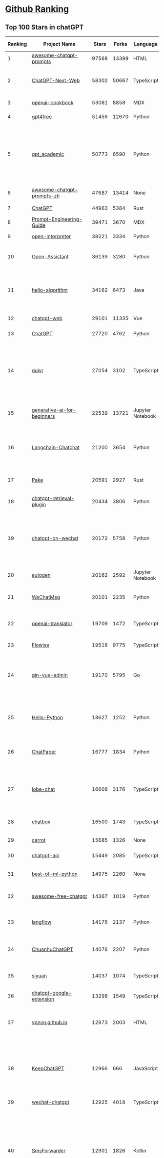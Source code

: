 [Github Ranking](../README.md)
==========

## Top 100 Stars in chatGPT

| Ranking | Project Name | Stars | Forks | Language | Open Issues | Description | Last Commit |
| ------- | ------------ | ----- | ----- | -------- | ----------- | ----------- | ----------- |
| 1 | [awesome-chatgpt-prompts](https://github.com/f/awesome-chatgpt-prompts) | 97568 | 13399 | HTML | 0 | This repo includes ChatGPT prompt curation to use ChatGPT better. | 2024-01-16T15:16:59Z |
| 2 | [ChatGPT-Next-Web](https://github.com/ChatGPTNextWeb/ChatGPT-Next-Web) | 58302 | 50667 | TypeScript | 98 | A cross-platform ChatGPT/Gemini UI (Web / PWA / Linux / Win / MacOS). 一键拥有你自己的跨平台 ChatGPT/Gemini 应用。 | 2024-01-15T10:51:40Z |
| 3 | [openai-cookbook](https://github.com/openai/openai-cookbook) | 53061 | 8858 | MDX | 26 | Examples and guides for using the OpenAI API | 2024-01-16T12:02:49Z |
| 4 | [gpt4free](https://github.com/xtekky/gpt4free) | 51456 | 12670 | Python | 106 | The official gpt4free repository \| various collection of powerful language models | 2024-01-15T09:33:44Z |
| 5 | [gpt_academic](https://github.com/binary-husky/gpt_academic) | 50773 | 6590 | Python | 156 | 为ChatGPT/GLM提供实用化交互界面，特别优化论文阅读/润色/写作体验，模块化设计，支持自定义快捷按钮&函数插件，支持Python和C++等项目剖析&自译解功能，PDF/LaTex论文翻译&总结功能，支持并行问询多种LLM模型，支持chatglm2等本地模型。兼容文心一言, moss, llama2, rwkv, claude2, 通义千问, 书生, 讯飞星火等。 | 2024-01-16T13:54:06Z |
| 6 | [awesome-chatgpt-prompts-zh](https://github.com/PlexPt/awesome-chatgpt-prompts-zh) | 47687 | 13414 | None | 38 | ChatGPT 中文调教指南。各种场景使用指南。学习怎么让它听你的话。 | 2023-12-06T17:31:31Z |
| 7 | [ChatGPT](https://github.com/lencx/ChatGPT) | 44963 | 5384 | Rust | 561 | 🔮 ChatGPT Desktop Application (Mac, Windows and Linux) | 2024-01-06T22:15:36Z |
| 8 | [Prompt-Engineering-Guide](https://github.com/dair-ai/Prompt-Engineering-Guide) | 39471 | 3670 | MDX | 41 | 🐙 Guides, papers, lecture, notebooks and resources for prompt engineering | 2024-01-16T06:47:02Z |
| 9 | [open-interpreter](https://github.com/KillianLucas/open-interpreter) | 38221 | 3334 | Python | 168 | A natural language interface for computers | 2024-01-16T23:42:03Z |
| 10 | [Open-Assistant](https://github.com/LAION-AI/Open-Assistant) | 36139 | 3280 | Python | 221 | OpenAssistant is a chat-based assistant that understands tasks, can interact with third-party systems, and retrieve information dynamically to do so. | 2024-01-16T16:27:24Z |
| 11 | [hello-algorithm](https://github.com/geekxh/hello-algorithm) | 34162 | 6473 | Java | 9 | 🌍 针对小白的算法训练 \| 包括四部分：①.大厂面经 ②.力扣图解  ③.千本开源电子书 ④.百张技术思维导图（项目花了上百小时，希望可以点 star 支持，🌹感谢~）推荐免费ChatGPT使用网站 | 2023-06-13T04:13:17Z |
| 12 | [chatgpt-web](https://github.com/Chanzhaoyu/chatgpt-web) | 29101 | 11335 | Vue | 9 | 用 Express 和  Vue3 搭建的 ChatGPT 演示网页 | 2024-01-10T11:38:21Z |
| 13 | [ChatGPT](https://github.com/acheong08/ChatGPT) | 27720 | 4762 | Python | 11 | Reverse engineered ChatGPT API | 2023-08-02T06:02:10Z |
| 14 | [quivr](https://github.com/StanGirard/quivr) | 27054 | 3102 | TypeScript | 57 | Your GenAI Second Brain 🧠  A personal productivity assistant (RAG) ⚡️🤖 Chat with your docs (PDF, CSV, ...)  & apps using Langchain, GPT 3.5 / 4 turbo, Private, Anthropic, VertexAI, Ollama, LLMs, that you can share with users !  Local & Private alternative to OpenAI GPTs & ChatGPT powered by retrieval-augmented generation. | 2024-01-16T22:42:57Z |
| 15 | [generative-ai-for-beginners](https://github.com/microsoft/generative-ai-for-beginners) | 22539 | 13721 | Jupyter Notebook | 12 | 12 Lessons, Get Started Building with Generative AI  🔗 https://microsoft.github.io/generative-ai-for-beginners/ | 2024-01-16T22:23:49Z |
| 16 | [Langchain-Chatchat](https://github.com/chatchat-space/Langchain-Chatchat) | 21200 | 3654 | Python | 12 | Langchain-Chatchat（原Langchain-ChatGLM）基于 Langchain 与 ChatGLM 等语言模型的本地知识库问答 \| Langchain-Chatchat (formerly langchain-ChatGLM), local knowledge based LLM (like ChatGLM) QA app with langchain  | 2024-01-17T02:27:18Z |
| 17 | [Pake](https://github.com/tw93/Pake) | 20591 | 2927 | Rust | 6 | 🤱🏻 Turn any webpage into a desktop app with Rust.  🤱🏻 利用 Rust 轻松构建轻量级多端桌面应用 | 2024-01-11T15:54:32Z |
| 18 | [chatgpt-retrieval-plugin](https://github.com/openai/chatgpt-retrieval-plugin) | 20434 | 3806 | Python | 136 | The ChatGPT Retrieval Plugin lets you easily find personal or work documents by asking questions in natural language. | 2024-01-15T17:24:33Z |
| 19 | [chatgpt-on-wechat](https://github.com/zhayujie/chatgpt-on-wechat) | 20172 | 5758 | Python | 263 | 基于大模型搭建的微信聊天机器人，同时支持微信、企业微信、公众号、飞书接入，可选择GPT3.5/GPT4.0/Claude/文心一言/讯飞星火/通义千问/Gemini/LinkAI，能处理文本、语音和图片，访问操作系统和互联网，支持基于自有知识库进行定制企业智能客服。 | 2024-01-16T17:13:49Z |
| 20 | [autogen](https://github.com/microsoft/autogen) | 20162 | 2592 | Jupyter Notebook | 357 | Enable Next-Gen Large Language Model Applications. Join our Discord: https://discord.gg/pAbnFJrkgZ | 2024-01-17T02:53:05Z |
| 21 | [WeChatMsg](https://github.com/LC044/WeChatMsg) | 20101 | 2235 | Python | 33 | 提取微信聊天记录，将其导出成HTML、Word、CSV文档永久保存，对聊天记录进行分析生成年度聊天报告 | 2024-01-16T13:28:49Z |
| 22 | [openai-translator](https://github.com/openai-translator/openai-translator) | 19709 | 1472 | TypeScript | 327 | 基于 ChatGPT API 的划词翻译浏览器插件和跨平台桌面端应用    -    Browser extension and cross-platform desktop application for translation based on ChatGPT API. | 2024-01-15T22:42:19Z |
| 23 | [Flowise](https://github.com/FlowiseAI/Flowise) | 19518 | 9775 | TypeScript | 274 | Drag & drop UI to build your customized LLM flow | 2024-01-17T02:07:25Z |
| 24 | [gin-vue-admin](https://github.com/flipped-aurora/gin-vue-admin) | 19170 | 5795 | Go | 32 | 基于vite+vue3+gin搭建的开发基础平台（支持TS,JS混用），集成jwt鉴权，权限管理，动态路由，显隐可控组件，分页封装，多点登录拦截，资源权限，上传下载，代码生成器，表单生成器,chatGPT自动查表等开发必备功能。 | 2024-01-16T14:07:59Z |
| 25 | [Hello-Python](https://github.com/mouredev/Hello-Python) | 18627 | 1252 | Python | 12 | Curso para aprender el lenguaje de programación Python desde cero y para principiantes. 75 clases, 37 horas en vídeo, código, proyectos y grupo de chat. Fundamentos, frontend, backend, testing, IA... | 2023-12-15T14:28:28Z |
| 26 | [ChatPaper](https://github.com/kaixindelele/ChatPaper) | 16777 | 1834 | Python | 63 | Use ChatGPT to summarize the arXiv papers. 全流程加速科研，利用chatgpt进行论文全文总结+专业翻译+润色+审稿+审稿回复 | 2024-01-10T12:03:59Z |
| 27 | [lobe-chat](https://github.com/lobehub/lobe-chat) | 16608 | 3176 | TypeScript | 135 | 🤖 Lobe Chat - an open-source, high-performance chatbot framework that supports speech synthesis, multimodal, and extensible Function Call plugin system. Supports one-click free deployment of your private ChatGPT/LLM web application. | 2024-01-17T01:29:06Z |
| 28 | [chatbox](https://github.com/Bin-Huang/chatbox) | 16500 | 1743 | TypeScript | 228 | Chatbox is a desktop client for ChatGPT, Claude and other LLMs, available on Windows, Mac, Linux | 2024-01-10T14:15:30Z |
| 29 | [carrot](https://github.com/xx025/carrot) | 15685 | 1326 | None | 5 | Free ChatGPT Site List 这儿为你准备了众多免费好用的ChatGPT镜像站点 | 2024-01-11T12:21:25Z |
| 30 | [chatgpt-api](https://github.com/transitive-bullshit/chatgpt-api) | 15449 | 2085 | TypeScript | 61 | Node.js client for the official ChatGPT API. 🔥 | 2023-12-29T04:07:25Z |
| 31 | [best-of-ml-python](https://github.com/ml-tooling/best-of-ml-python) | 14975 | 2260 | None | 18 | 🏆 A ranked list of awesome machine learning Python libraries. Updated weekly. | 2024-01-11T18:27:34Z |
| 32 | [awesome-free-chatgpt](https://github.com/LiLittleCat/awesome-free-chatgpt) | 14367 | 1019 | Python | 25 | 🆓免费的 ChatGPT 镜像网站列表，持续更新。List of free ChatGPT mirror sites, continuously updated.  | 2024-01-08T15:49:12Z |
| 33 | [langflow](https://github.com/logspace-ai/langflow) | 14176 | 2137 | Python | 109 | ⛓️ Langflow is a UI for LangChain, designed with react-flow to provide an effortless way to experiment and prototype flows. | 2024-01-17T02:15:55Z |
| 34 | [ChuanhuChatGPT](https://github.com/GaiZhenbiao/ChuanhuChatGPT) | 14076 | 2207 | Python | 86 | GUI for ChatGPT API and many LLMs. Supports agents, file-based QA, GPT finetuning and query with web search. All with a neat UI. | 2024-01-16T10:22:17Z |
| 35 | [siyuan](https://github.com/siyuan-note/siyuan) | 14037 | 1074 | TypeScript | 70 | A privacy-first, self-hosted, fully open source personal knowledge management software, written in typescript and golang. | 2024-01-17T03:16:37Z |
| 36 | [chatgpt-google-extension](https://github.com/wong2/chatgpt-google-extension) | 13298 | 1549 | TypeScript | 94 | This project is deprecated. Check my new project ChatHub: | 2023-10-25T09:48:26Z |
| 37 | [vpncn.github.io](https://github.com/vpncn/vpncn.github.io) | 12973 | 2003 | HTML | 0 | 2024中国翻墙软件VPN推荐以及科学上网避坑，稳定好用。对比SSR机场、蓝灯、V2ray、老王VPN、VPS搭建梯子等科学上网与翻墙软件，中国最新科学上网翻墙梯子VPN下载推荐，访问Chatgpt。 | 2024-01-05T14:31:27Z |
| 38 | [KeepChatGPT](https://github.com/xcanwin/KeepChatGPT) | 12966 | 666 | JavaScript | 120 | 这是一款提高ChatGPT的数据安全能力和效率的插件。并且免费共享大量创新功能，如：自动刷新、保持活跃、数据安全、取消审计、克隆对话、言无不尽、净化页面、展示大屏、展示全屏、拦截跟踪、日新月异等。让我们的AI体验无比安全、顺畅、丝滑、高效、简洁。 | 2024-01-09T04:05:09Z |
| 39 | [wechat-chatgpt](https://github.com/fuergaosi233/wechat-chatgpt) | 12925 | 4018 | TypeScript | 53 | Use ChatGPT On Wechat via wechaty | 2023-05-05T20:16:17Z |
| 40 | [SmsForwarder](https://github.com/pppscn/SmsForwarder) | 12901 | 1826 | Kotlin | 0 | 短信转发器——监控Android手机短信、来电、APP通知，并根据指定规则转发到其他手机：钉钉群自定义机器人、钉钉企业内机器人、企业微信群机器人、飞书机器人、企业微信应用消息、邮箱、bark、webhook、Telegram机器人、Server酱、PushPlus、手机短信等。包括主动控制服务端与客户端，让你轻松远程发短信、查短信、查通话、查话簿、查电量等。（V3.0 新增）PS.这个APK主要是学习与自用，如有BUG请提ISSUE，同时欢迎大家提PR指正 | 2024-01-17T01:52:56Z |
| 41 | [ChatALL](https://github.com/sunner/ChatALL) | 12615 | 1819 | JavaScript | 127 |  Concurrently chat with ChatGPT, Bing Chat, Bard, Alpaca, Vicuna, Claude, ChatGLM, MOSS, 讯飞星火, 文心一言 and more, discover the best answers | 2024-01-16T08:28:19Z |
| 42 | [LLaVA](https://github.com/haotian-liu/LLaVA) | 12466 | 1293 | Python | 465 | [NeurIPS'23 Oral] Visual Instruction Tuning (LLaVA) built towards GPT-4V level capabilities and beyond. | 2024-01-10T14:46:42Z |
| 43 | [haystack](https://github.com/deepset-ai/haystack) | 12354 | 1539 | Python | 335 | :mag: LLM orchestration framework to build customizable, production-ready LLM applications. Connect components (models, vector DBs, file converters) to pipelines or agents that can interact with your data. With advanced retrieval methods, it's best suited for building RAG, question answering, semantic search or conversational agent chatbots. | 2024-01-16T21:12:59Z |
| 44 | [MOSS](https://github.com/OpenLMLab/MOSS) | 11716 | 1152 | Python | 231 | An open-source tool-augmented conversational language model from Fudan University | 2023-09-08T08:51:08Z |
| 45 | [botpress](https://github.com/botpress/botpress) | 11535 | 1659 | TypeScript | 3 | The open-source hub to build & deploy GPT/LLM Agents ⚡️ | 2024-01-16T16:22:57Z |
| 46 | [GPT_API_free](https://github.com/chatanywhere/GPT_API_free) | 11414 | 946 | Python | 11 | Free ChatGPT API Key，免费ChatGPT API，支持GPT4 API（免费），ChatGPT国内可用免费转发API，直连无需代理。可以搭配ChatBox等软件/插件使用，极大降低接口使用成本。国内即可无限制畅快聊天。 | 2024-01-14T09:38:16Z |
| 47 | [chatgpt-mirai-qq-bot](https://github.com/lss233/chatgpt-mirai-qq-bot) | 11018 | 1391 | Python | 300 | 🚀 一键部署！真正的 AI 聊天机器人！支持ChatGPT、文心一言、讯飞星火、Bing、Bard、ChatGLM、POE，多账号，人设调教，虚拟女仆、图片渲染、语音发送 \| 支持 QQ、Telegram、Discord、微信 等平台 | 2023-11-22T03:13:33Z |
| 48 | [RWKV-LM](https://github.com/BlinkDL/RWKV-LM) | 10667 | 754 | Python | 43 | RWKV is an RNN with transformer-level LLM performance. It can be directly trained like a GPT (parallelizable). So it's combining the best of RNN and transformer - great performance, fast inference, saves VRAM, fast training, "infinite" ctx_len, and free sentence embedding. | 2023-12-28T06:53:30Z |
| 49 | [Chat2DB](https://github.com/chat2db/Chat2DB) | 10636 | 1342 | Java | 280 | 🔥 🔥 🔥 An intelligent and versatile general-purpose SQL client and reporting tool for databases which integrates ChatGPT capabilities. | 2024-01-15T04:46:43Z |
| 50 | [FinGPT](https://github.com/AI4Finance-Foundation/FinGPT) | 10263 | 2170 | Jupyter Notebook | 55 | Data-Centric FinGPT.  Open-source for open finance!  Revolutionize 🔥    We release the trained model on HuggingFace. | 2023-12-26T23:49:09Z |
| 51 | [deploy](https://github.com/pandora-next/deploy) | 9967 | 1911 | PHP | 18 | Pandora Cloud + Pandora Server + Shared Chat + BackendAPI Proxy + Chat2API + Signup Free = PandoraNext. New GPTs(Gizmo) UI, All in one! | 2024-01-05T06:56:27Z |
| 52 | [novel](https://github.com/steven-tey/novel) | 9930 | 945 | TypeScript | 72 | Notion-style WYSIWYG editor with AI-powered autocompletion. | 2024-01-14T02:54:53Z |
| 53 | [llama-gpt](https://github.com/getumbrel/llama-gpt) | 9834 | 626 | TypeScript | 66 | A self-hosted, offline, ChatGPT-like chatbot. Powered by Llama 2. 100% private, with no data leaving your device. New: Code Llama support! | 2023-12-22T14:22:23Z |
| 54 | [h2ogpt](https://github.com/h2oai/h2ogpt) | 9443 | 1161 | Python | 194 | Private Q&A and summarization of documents+images or chat with local GPT, 100% private, Apache 2.0. Supports Mixtral, llama.cpp, and more. Demo: https://gpt.h2o.ai/ https://codellama.h2o.ai/ | 2024-01-16T23:39:13Z |
| 55 | [BingGPT](https://github.com/dice2o/BingGPT) | 9335 | 726 | JavaScript | 234 | Desktop application of new Bing's AI-powered chat (Windows, macOS and Linux) | 2023-12-13T08:39:07Z |
| 56 | [awesome-chatgpt-zh](https://github.com/yzfly/awesome-chatgpt-zh) | 9232 | 799 | Python | 2 | ChatGPT 中文指南🔥，ChatGPT 中文调教指南，指令指南，应用开发指南，精选资源清单，更好的使用 chatGPT 让你的生产力 up up up! 🚀 | 2023-12-18T13:02:54Z |
| 57 | [chatGPTBox](https://github.com/josStorer/chatGPTBox) | 9221 | 682 | JavaScript | 214 | Integrating ChatGPT into your browser deeply, everything you need is here | 2024-01-10T21:16:29Z |
| 58 | [ChatRWKV](https://github.com/BlinkDL/ChatRWKV) | 9024 | 670 | Python | 20 | ChatRWKV is like ChatGPT but powered by RWKV (100% RNN) language model, and open source. | 2023-12-27T03:33:12Z |
| 59 | [gorilla](https://github.com/ShishirPatil/gorilla) | 8857 | 682 | Python | 34 | Gorilla: An API store for LLMs | 2023-11-29T19:03:30Z |
| 60 | [one-api](https://github.com/songquanpeng/one-api) | 8832 | 2238 | JavaScript | 272 | OpenAI 接口管理 & 分发系统，支持 Azure、Anthropic Claude、Google PaLM 2 & Gemini、智谱 ChatGLM、百度文心一言、讯飞星火认知、阿里通义千问、360 智脑以及腾讯混元，可用于二次分发管理 key，仅单可执行文件，已打包好 Docker 镜像，一键部署，开箱即用. OpenAI key management & redistribution system, using a single API for all LLMs, and features an English UI. | 2024-01-16T19:36:28Z |
| 61 | [leedl-tutorial](https://github.com/datawhalechina/leedl-tutorial) | 8682 | 2418 | Jupyter Notebook | 2 | 《李宏毅深度学习教程》，PDF下载地址：https://github.com/datawhalechina/leedl-tutorial/releases | 2024-01-16T02:21:38Z |
| 62 | [hamulete](https://github.com/hoochanlon/hamulete) | 8613 | 1881 | Jupyter Notebook | 0 | 🏔️国立台湾大学、新加坡国立大学、早稻田大学、东京大学，中央研究院（台湾）以及中国重点高校及科研机构，社科、经济、数学、博弈论、哲学、系统工程类学术论文等知识库。 | 2024-01-12T14:07:27Z |
| 63 | [go-proxy-bingai](https://github.com/adams549659584/go-proxy-bingai) | 8472 | 8772 | HTML | 221 | 用 Vue3 和 Go 搭建的微软 New Bing 演示站点，拥有一致的 UI 体验，支持 ChatGPT 提示词，国内可用。 | 2024-01-16T10:46:59Z |
| 64 | [web-llm](https://github.com/mlc-ai/web-llm) | 8217 | 495 | TypeScript | 47 | Bringing large-language models and chat to web browsers. Everything runs inside the browser with no server support. | 2024-01-16T19:21:29Z |
| 65 | [EdgeGPT](https://github.com/acheong08/EdgeGPT) | 8060 | 963 | Python | 37 | Reverse engineered API of Microsoft's Bing Chat AI | 2023-08-03T13:37:26Z |
| 66 | [awesome-chatgpt](https://github.com/humanloop/awesome-chatgpt) | 8055 | 524 | None | 23 | Curated list of awesome tools, demos, docs for ChatGPT and GPT-3 | 2023-12-28T08:57:39Z |
| 67 | [chatgpt-demo](https://github.com/anse-app/chatgpt-demo) | 7821 | 3896 | TypeScript | 39 | Minimal web UI for ChatGPT.  | 2023-12-27T01:44:01Z |
| 68 | [LMFlow](https://github.com/OptimalScale/LMFlow) | 7572 | 1079 | Python | 24 | An Extensible Toolkit for Finetuning and Inference of Large Foundation Models. Large Models for All. | 2024-01-11T15:31:47Z |
| 69 | [go-openai](https://github.com/sashabaranov/go-openai) | 7532 | 1113 | Go | 59 | OpenAI ChatGPT, GPT-3, GPT-4, DALL·E, Whisper API wrapper for Go | 2024-01-16T19:15:40Z |
| 70 | [PaLM-rlhf-pytorch](https://github.com/lucidrains/PaLM-rlhf-pytorch) | 7498 | 649 | Python | 12 | Implementation of RLHF (Reinforcement Learning with Human Feedback) on top of the PaLM architecture. Basically ChatGPT but with PaLM | 2024-01-14T17:55:25Z |
| 71 | [anything-llm](https://github.com/Mintplex-Labs/anything-llm) | 7423 | 791 | JavaScript | 36 | Open-source ChatGPT experience for LLMs, embedders, and vector databases. Unlimited documents, messages, and concurrent users with permission management in one app. | 2024-01-17T02:23:52Z |
| 72 | [copilot-gpt4-service](https://github.com/aaamoon/copilot-gpt4-service) | 7372 | 635 | Go | 13 | Convert Github Copilot to ChatGPT | 2024-01-17T02:30:39Z |
| 73 | [LLMSurvey](https://github.com/RUCAIBox/LLMSurvey) | 7338 | 584 | Python | 11 | The official GitHub page for the survey paper "A Survey of Large Language Models". | 2024-01-10T01:24:56Z |
| 74 | [embedchain](https://github.com/embedchain/embedchain) | 7127 | 1238 | Python | 129 | The Open Source RAG framework | 2024-01-16T07:51:25Z |
| 75 | [promptflow](https://github.com/microsoft/promptflow) | 7110 | 522 | Python | 39 | Build high-quality LLM apps - from prototyping, testing to production deployment and monitoring. | 2024-01-17T03:20:39Z |
| 76 | [gpt4free-ts](https://github.com/xiangsx/gpt4free-ts) | 7039 | 1508 | TypeScript | 44 | Providing a free OpenAI GPT-4 API !   This is a replication project for the typescript version of xtekky/gpt4free | 2023-11-28T06:44:25Z |
| 77 | [shell_gpt](https://github.com/TheR1D/shell_gpt) | 7022 | 560 | Python | 23 | A command-line productivity tool powered by AI large language models like GPT-4, will help you accomplish your tasks faster and more efficiently. | 2024-01-16T22:38:04Z |
| 78 | [jan](https://github.com/janhq/jan) | 6906 | 357 | TypeScript | 146 | Jan is an open source alternative to ChatGPT that runs 100% offline on your computer | 2024-01-17T03:15:43Z |
| 79 | [BetterChatGPT](https://github.com/ztjhz/BetterChatGPT) | 6882 | 2381 | TypeScript | 166 | An amazing UI for OpenAI's ChatGPT (Website + Windows + MacOS + Linux) | 2023-12-23T13:50:21Z |
| 80 | [yao](https://github.com/YaoApp/yao) | 6673 | 608 | Go | 72 | :rocket: A performance app engine to create web services and applications in minutes.Suitable for AI, IoT, Industrial Internet, Connected Vehicles, DevOps, Energy, Finance and many other use-cases. | 2024-01-17T02:40:21Z |
| 81 | [chatgpt_system_prompt](https://github.com/LouisShark/chatgpt_system_prompt) | 6443 | 1237 | Python | 0 | A collection of GPT system prompts and various prompt injection/leaking knowledge. | 2024-01-08T10:13:26Z |
| 82 | [chatgpt-advanced](https://github.com/interstellard/chatgpt-advanced) | 6241 | 802 | TypeScript | 79 | WebChatGPT: A browser extension that augments your ChatGPT prompts with web results. | 2023-11-27T18:28:41Z |
| 83 | [LangChain-Chinese-Getting-Started-Guide](https://github.com/liaokongVFX/LangChain-Chinese-Getting-Started-Guide) | 6217 | 505 | None | 13 | LangChain 的中文入门教程 | 2023-07-07T09:52:46Z |
| 84 | [CopilotForXcode](https://github.com/intitni/CopilotForXcode) | 6147 | 286 | Swift | 20 | The missing GitHub Copilot, Codeium and ChatGPT Xcode Source Editor Extension | 2024-01-16T15:58:24Z |
| 85 | [LibreChat](https://github.com/danny-avila/LibreChat) | 6130 | 1079 | TypeScript | 45 | Enhanced ChatGPT Clone: Features OpenAI, GPT-4 Vision, Bing, Anthropic, OpenRouter, Google Gemini, AI model switching, message search, langchain, DALL-E-3, ChatGPT Plugins, OpenAI Functions, Secure Multi-User System, Presets, completely open-source for self-hosting. More features in development | 2024-01-17T01:50:09Z |
| 86 | [ChatGPT-AutoExpert](https://github.com/spdustin/ChatGPT-AutoExpert) | 6083 | 408 | JavaScript | 0 | 🚀🧠💬 Supercharged Custom Instructions for ChatGPT (non-coding) and ChatGPT Advanced Data Analysis (coding).  | 2024-01-16T17:33:12Z |
| 87 | [chatgpt-mac](https://github.com/vincelwt/chatgpt-mac) | 6037 | 503 | JavaScript | 69 | ChatGPT for Mac, living in your menubar. | 2023-10-23T09:53:08Z |
| 88 | [continue](https://github.com/continuedev/continue) | 6029 | 299 | Python | 64 | ⏩ Continue is an open-source autopilot for VS Code and JetBrains—the easiest way to code with any LLM | 2024-01-17T01:40:52Z |
| 89 | [aider](https://github.com/paul-gauthier/aider) | 5970 | 766 | Python | 65 | aider is AI pair programming in your terminal | 2024-01-11T19:22:58Z |
| 90 | [GPTCache](https://github.com/zilliztech/GPTCache) | 5908 | 420 | Python | 47 | Semantic cache for LLMs. Fully integrated with LangChain and llama_index.  | 2024-01-12T03:18:33Z |
| 91 | [freegpt-webui](https://github.com/ramonvc/freegpt-webui) | 5606 | 1656 | Python | 85 | GPT 3.5/4 with a Chat Web UI. No API key required. | 2023-09-26T21:09:16Z |
| 92 | [ChatGPT-Shortcut](https://github.com/rockbenben/ChatGPT-Shortcut) | 5562 | 664 | TypeScript | 0 | 🚀💪Maximize your efficiency and productivity, support for English,中文,Español,العربية. 让生产力加倍的AI快捷指令。更有效地定制、保存和分享自己的提示词。在提示词分享社区中，轻松找到适用于不同场景的指令。 | 2024-01-15T12:56:26Z |
| 93 | [Baichuan-7B](https://github.com/baichuan-inc/Baichuan-7B) | 5496 | 545 | Python | 81 | A large-scale 7B pretraining language model developed by BaiChuan-Inc. | 2023-09-30T08:38:56Z |
| 94 | [ChatGPT-Midjourney](https://github.com/Licoy/ChatGPT-Midjourney) | 5464 | 2003 | TypeScript | 8 | 🍭 一键拥有你自己的 ChatGPT+Midjourney 网页服务 \| Own your own ChatGPT+Midjourney web service with one click | 2024-01-16T05:37:36Z |
| 95 | [awesome-chatgpt-api](https://github.com/reorx/awesome-chatgpt-api) | 5435 | 351 | Python | 2 | Curated list of apps and tools that not only use the new ChatGPT API, but also allow users to configure their own API keys, enabling free and on-demand usage of their own quota. | 2023-10-25T04:15:09Z |
| 96 | [wukong-robot](https://github.com/wzpan/wukong-robot) | 5433 | 1243 | Python | 33 | 🤖 wukong-robot 是一个简单、灵活、优雅的中文语音对话机器人/智能音箱项目，支持ChatGPT多轮对话能力，还可能是首个支持脑机交互的开源智能音箱项目。 | 2024-01-02T07:20:27Z |
| 97 | [rags](https://github.com/run-llama/rags) | 5293 | 642 | Python | 21 | Build ChatGPT over your data, all with natural language | 2023-12-16T11:48:35Z |
| 98 | [bob-plugin-openai-translator](https://github.com/openai-translator/bob-plugin-openai-translator) | 5260 | 232 | JavaScript | 6 | 基于 ChatGPT API 的文本翻译、文本润色、语法纠错 Bob 插件，让我们一起迎接不需要巴别塔的新时代！Licensed under CC BY-NC-SA 4.0 | 2024-01-12T02:12:56Z |
| 99 | [feishu-openai](https://github.com/ConnectAI-E/feishu-openai) | 5191 | 899 | Go | 76 | 🎒 飞书  ×（GPT-4 + GPT-4V + DALL·E-3 + Whisper）=  飞一般的工作体验  🚀 语音对话、角色扮演、多话题讨论、图片创作、表格分析、文档导出 🚀 | 2024-01-11T10:08:12Z |
| 100 | [yn](https://github.com/purocean/yn) | 5182 | 859 | TypeScript | 35 | A highly extensible Markdown editor. Version control, AI Copilot, mind map, documents encryption, code snippet running, integrated terminal, chart embedding, HTML applets, Reveal.js, plug-in, and macro replacement. | 2024-01-15T11:29:53Z |

